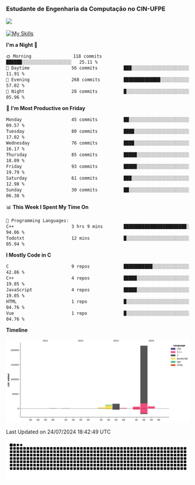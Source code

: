 
### Estudante de Engenharia da Computação no CIN-UFPE
<div>
      <!--<img width=400 src="https://github-readme-stats.vercel.app/api?username=Zed201&show_icons=true&theme=tokyonight" /-->
      <img width=400 src='https://leetcode.card.workers.dev/Zed201?theme=nord&font=baloo&extension=null' />
</div>


[![My Skills](https://skillicons.dev/icons?i=c,cpp,py,java,neovim&theme=dark)](https://skillicons.dev)

<!--START_SECTION:waka-->
**I'm a Night 🦉** 

```text
🌞 Morning                118 commits         ██████░░░░░░░░░░░░░░░░░░░   25.11 % 
🌆 Daytime                56 commits          ███░░░░░░░░░░░░░░░░░░░░░░   11.91 % 
🌃 Evening                268 commits         ██████████████░░░░░░░░░░░   57.02 % 
🌙 Night                  28 commits          █░░░░░░░░░░░░░░░░░░░░░░░░   05.96 % 
```
📅 **I'm Most Productive on Friday** 

```text
Monday                   45 commits          ██░░░░░░░░░░░░░░░░░░░░░░░   09.57 % 
Tuesday                  80 commits          ████░░░░░░░░░░░░░░░░░░░░░   17.02 % 
Wednesday                76 commits          ████░░░░░░░░░░░░░░░░░░░░░   16.17 % 
Thursday                 85 commits          █████░░░░░░░░░░░░░░░░░░░░   18.09 % 
Friday                   93 commits          █████░░░░░░░░░░░░░░░░░░░░   19.79 % 
Saturday                 61 commits          ███░░░░░░░░░░░░░░░░░░░░░░   12.98 % 
Sunday                   30 commits          ██░░░░░░░░░░░░░░░░░░░░░░░   06.38 % 
```


📊 **This Week I Spent My Time On** 

```text
💬 Programming Languages: 
C++                      3 hrs 9 mins        ████████████████████████░   94.06 % 
Todotxt                  12 mins             █░░░░░░░░░░░░░░░░░░░░░░░░   05.94 % 
```

**I Mostly Code in C** 

```text
C                        9 repos             ███████████░░░░░░░░░░░░░░   42.86 % 
C++                      4 repos             █████░░░░░░░░░░░░░░░░░░░░   19.05 % 
JavaScript               4 repos             █████░░░░░░░░░░░░░░░░░░░░   19.05 % 
HTML                     1 repo              █░░░░░░░░░░░░░░░░░░░░░░░░   04.76 % 
Vue                      1 repo              █░░░░░░░░░░░░░░░░░░░░░░░░   04.76 % 
```



**Timeline**

![Lines of Code chart](https://raw.githubusercontent.com/Zed201/Zed201/master/assets/bar_graph.png)


 Last Updated on 24/07/2024 18:42:49 UTC
<!--END_SECTION:waka-->

<picture>
  <source media="(prefers-color-scheme: dark)" srcset="https://github.com/Zed201/Zed201/blob/output/github-contribution-grid-snake-dark.svg" />
  <img alt="github-snake" src="https://github.com/Zed201/Zed201/blob/output/github-contribution-grid-snake-dark.svg" />
</picture>
